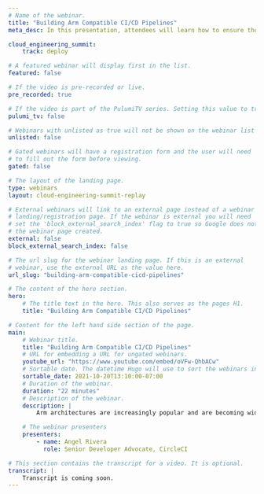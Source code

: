 ```yaml
---
# Name of the webinar.
title: "Building Arm Compatible CI/CD Pipelines"
meta_desc: In this presentation, attendees will learn how to ensure their CI/CD pipelines are Arm compatible and capable of providing Arm support in their products.

cloud_engineering_summit:
    track: deploy

# A featured webinar will display first in the list.
featured: false

# If the video is pre-recorded or live.
pre_recorded: true

# If the video is part of the PulumiTV series. Setting this value to true will list the video in the "PulumiTV" section.
pulumi_tv: false

# Webinars with unlisted as true will not be shown on the webinar list
unlisted: false

# Gated webinars will have a registration form and the user will need
# to fill out the form before viewing.
gated: false

# The layout of the landing page.
type: webinars
layout: cloud-engineering-summit-replay

# External webinars will link to an external page instead of a webinar
# landing/registration page. If the webinar is external you will need
# set the 'block_external_search_index' flag to true so Google does not index
# the webinar page created.
external: false
block_external_search_index: false

# The url slug for the webinar landing page. If this is an external
# webinar, use the external URL as the value here.
url_slug: "building-arm-compatible-cicd-pipelines"

# The content of the hero section.
hero:
    # The title text in the hero. This also serves as the pages H1.
    title: "Building Arm Compatible CI/CD Pipelines"

# Content for the left hand side section of the page.
main:
    # Webinar title.
    title: "Building Arm Compatible CI/CD Pipelines"
    # URL for embedding a URL for ungated webinars.
    youtube_url: "https://www.youtube.com/embed/oVFw-QhbACw"
    # Sortable date. The datetime Hugo will use to sort the webinars in date order.
    sortable_date: 2021-10-20T13:10:00-07:00
    # Duration of the webinar.
    duration: "22 minutes"
    # Description of the webinar.
    description: |
        Arm architectures are increasingly popular and are becoming widely adopted by teams and organizations. As this adoption grows, developers and organizations must ensure their software and services are capable to support Arm architecture which begins by ensuring their CI/CD tooling and workload are Arm capable. In this presentation, attendees will learn how to ensure their CI/CD pipelines and workloads are Arm compatible and capable of providing Arm support in their products.

    # The webinar presenters
    presenters:
        - name: Angel Rivera
          role: Senior Developer Advocate, CircleCI

# This section contains the transcript for a video. It is optional.
transcript: |
    Transcript is coming soon.
---
```

